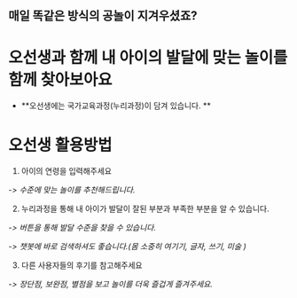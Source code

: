 ## **매일 똑같은 방식의 공놀이 지겨우셨죠?**

# **오선생과 함께 내 아이의 발달에 맞는 놀이를 함께 찾아보아요**  

* **오선생에는 국가교육과정(누리과정)이 담겨 있습니다. **





# 오선생 활용방법

1. 아이의 연령을 입력해주세요 

*-> 수준에 맞는 놀이를 추천해드립니다.*

2. 누리과정을 통해 내 아이가 발달이 잘된 부분과 부족한 부분을 알 수 있습니다.

*-> 버튼을 통해 발달 수준을 찾을 수 있습니다.*

*-> 챗봇에 바로 검색하셔도 좋습니다.(몸 소중히 여기기, 글자, 쓰기, 미술 )*

3. 다른 사용자들의 후기를 참고해주세요

*-> 장단점, 보완점, 별점을 보고 놀이를 더욱 즐겁게 즐겨주세요.*
